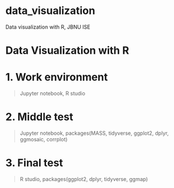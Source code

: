 # data_visualization
Data visualization with R, JBNU ISE

Data Visualization with R
================================

# 1. Work environment
> Jupyter notebook, R studio 

# 2. Middle test
> Jupyter notebook, packages(MASS, tidyverse, ggplot2, dplyr, ggmosaic, corrplot) 

# 3. Final test 
> R studio, packages(ggplot2, dplyr, tidyverse, ggmap) 
